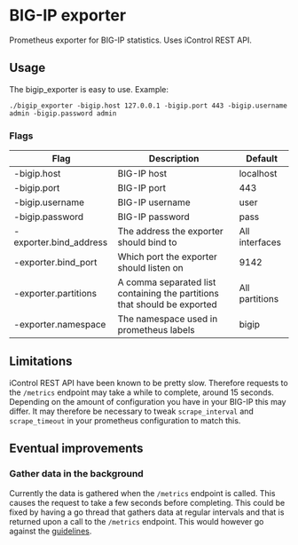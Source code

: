 # BIG-IP exporter
Prometheus exporter for BIG-IP statistics. Uses iControl REST API.

## Usage
The bigip_exporter is easy to use. Example: 
```
./bigip_exporter -bigip.host 127.0.0.1 -bigip.port 443 -bigip.username admin -bigip.password admin
```

### Flags
Flag | Description | Default
-----|-------------|---------
-bigip.host | BIG-IP host | localhost
-bigip.port | BIG-IP port | 443
-bigip.username | BIG-IP username | user
-bigip.password | BIG-IP password | pass
-exporter.bind_address | The address the exporter should bind to | All interfaces
-exporter.bind_port | Which port the exporter should listen on | 9142
-exporter.partitions | A comma separated list containing the partitions that should be exported | All partitions
-exporter.namespace | The namespace used in prometheus labels | bigip

## Limitations
iControl REST API have been known to be pretty slow. Therefore requests to the `/metrics` endpoint may take a while to complete, around 15 seconds. Depending on the amount of configuration you have in your BIG-IP this may differ. It may therefore be necessary to tweak `scrape_interval` and `scrape_timeout` in your prometheus configuration to match this.

## Eventual improvements
### Gather data in the background
Currently the data is gathered when the `/metrics` endpoint is called. This causes the request to take a few seconds before completing. This could be fixed by having a go thread that gathers data at regular intervals and that is returned upon a call to the `/metrics` endpoint. This would however go against the [guidelines](https://prometheus.io/docs/instrumenting/writing_exporters/#scheduling).
